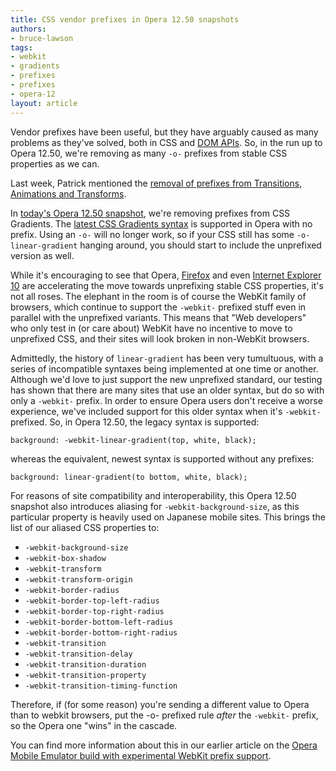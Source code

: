 ```yaml
---
title: CSS vendor prefixes in Opera 12.50 snapshots
authors:
- bruce-lawson
tags:
- webkit
- gradients
- prefixes
- prefixes
- opera-12
layout: article
---
```

<p>Vendor prefixes have been useful, but they have arguably caused as many problems as they&#39;ve solved, both in CSS and <a href="http://lists.w3.org/Archives/Public/public-webapps/2012JulSep/0392.html">DOM APIs</a>. So, in the run up to Opera 12.50, we&#39;re removing as many <code>-o-</code> prefixes from stable CSS properties as we can.</p>

<p>Last week, Patrick mentioned the <a href="http://my.opera.com/ODIN/blog/2012/08/03/a-hot-opera-12-50-summer-time-snapshot">removal of prefixes from Transitions, Animations and Transforms</a>.</p>

<p>In <a href="http://my.opera.com/desktopteam/blog/2012/08/10/more-marlin">today&#39;s Opera 12.50 snapshot</a>, we&#39;re removing prefixes from CSS Gradients. The <a href="http://www.broken-links.com/2012/01/11/the-new-and-hopefully-final-linear-gradient-syntax/">latest CSS Gradients syntax</a> is supported in Opera with no prefix. Using an <code>-o-</code> will no longer work, so if your CSS still has some <code>-o-linear-gradient</code> hanging around, you should start to include the unprefixed version as well.</p>

<p>While it&#39;s encouraging to see that Opera, <a href="https://hacks.mozilla.org/2012/07/aurora-16-is-out/">Firefox</a> and even <a href="http://blogs.msdn.com/b/ie/archive/2012/06/06/moving-the-stable-web-forward-in-ie10-release-preview.aspx">Internet Explorer 10</a> are accelerating the move towards unprefixing stable CSS properties, it&#39;s not all roses. The elephant in the room is of course the WebKit family of browsers, which continue to support the <code>-webkit-</code> prefixed stuff even in parallel with the unprefixed variants. This means that &quot;Web developers&quot; who only test in (or care about) WebKit have no incentive to move to unprefixed CSS, and their sites will look broken in non-WebKit browsers.</p>

<p>Admittedly, the history of <code>linear-gradient</code> has been very tumultuous, with a series of incompatible syntaxes being implemented at one time or another. Although we&#39;d love to just support the new unprefixed standard, our testing has shown that there are many sites that use an older syntax, but do so with only a <code>-webkit-</code> prefix. In order to ensure Opera users don&#39;t receive a worse experience, we&#39;ve included support for this older syntax when it&#39;s <code>-webkit-</code> prefixed. So, in Opera 12.50, the legacy syntax is supported:</p>

<pre><code>background: -webkit-linear-gradient(top, white, black);</code></pre>

<p>whereas the equivalent, newest syntax is supported without any prefixes:</p>

<pre><code>background: linear-gradient(to bottom, white, black);</code></pre>

<p>For reasons of site compatibility and interoperability, this Opera 12.50 snapshot also introduces aliasing for <code>-webkit-background-size</code>, as this particular property is heavily used on Japanese mobile sites. This brings the list of our aliased CSS properties to:</p>
<ul>
<li><code>-webkit-background-size</code></li>
<li><code>-webkit-box-shadow</code></li>
<li><code>-webkit-transform</code></li>
<li><code>-webkit-transform-origin</code></li>
<li><code>-webkit-border-radius</code></li>
<li><code>-webkit-border-top-left-radius</code></li>
<li><code>-webkit-border-top-right-radius</code></li>
<li><code>-webkit-border-bottom-left-radius</code></li>
<li><code>-webkit-border-bottom-right-radius</code></li>
<li><code>-webkit-transition</code></li>
<li><code>-webkit-transition-delay</code></li>
<li><code>-webkit-transition-duration</code></li>
<li><code>-webkit-transition-property</code></li>
<li><code>-webkit-transition-timing-function</code></li>
</ul>
<p>Therefore, if (for some reason) you&#39;re sending a different value to Opera than to webkit browsers, put the -o- prefixed rule <em>after</em> the <code>-webkit-</code> prefix, so the Opera one &quot;wins&quot; in the cascade.</p>
<p>You can find more information about this in our earlier article on the <a href="http://dev.opera.com/articles/view/opera-mobile-emulator-experimental-webkit-prefix-support/">Opera Mobile Emulator build with experimental WebKit prefix support</a>.</p>

